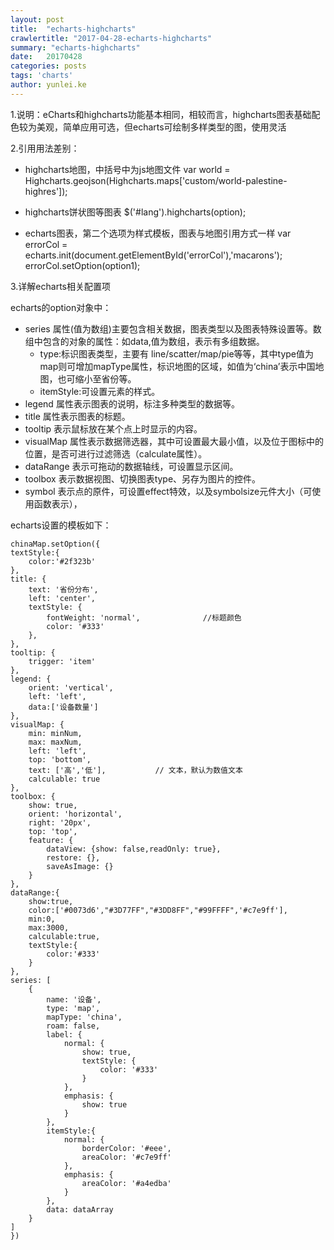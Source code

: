 ```yaml
---
layout: post
title:  "echarts-highcharts"
crawlertitle: "2017-04-28-echarts-highcharts"
summary: "echarts-highcharts"
date:   20170428
categories: posts
tags: 'charts'
author: yunlei.ke
---
```

1.说明：eCharts和highcharts功能基本相同，相较而言，highcharts图表基础配色较为美观，简单应用可选，但echarts可绘制多样类型的图，使用灵活

2.引用用法差别：


- highcharts地图，中括号中为js地图文件
var world = Highcharts.geojson(Highcharts.maps['custom/world-palestine-highres']);

- highcharts饼状图等图表
$('#lang').highcharts(option);

- echarts图表，第二个选项为样式模板，图表与地图引用方式一样
var errorCol = echarts.init(document.getElementById('errorCol'),'macarons');
errorCol.setOption(option1);

3.详解echarts相关配置项

echarts的option对象中：
- series 属性(值为数组)主要包含相关数据，图表类型以及图表特殊设置等。数组中包含的对象的属性：如data,值为数组，表示有多组数据。
    - type:标识图表类型，主要有 line/scatter/map/pie等等，其中type值为map则可增加mapType属性，标识地图的区域，如值为‘china’表示中国地图，也可缩小至省份等。
    - itemStyle:可设置元素的样式。
- legend 属性表示图表的说明，标注多种类型的数据等。
- title 属性表示图表的标题。
- tooltip 表示鼠标放在某个点上时显示的内容。
- visualMap 属性表示数据筛选器，其中可设置最大最小值，以及位于图标中的位置，是否可进行过滤筛选（calculate属性）。
- dataRange 表示可拖动的数据轴线，可设置显示区间。
- toolbox 表示数据视图、切换图表type、另存为图片的控件。
- symbol 表示点的原件，可设置effect特效，以及symbolsize元件大小（可使用函数表示），

echarts设置的模板如下：
```
chinaMap.setOption({
textStyle:{
    color:'#2f323b'
},
title: {
    text: '省份分布',
    left: 'center',
    textStyle: {  
        fontWeight: 'normal',              //标题颜色  
        color: '#333'  
    },  
},
tooltip: {
    trigger: 'item'
},
legend: {
    orient: 'vertical',
    left: 'left',
    data:['设备数量']
},
visualMap: {
    min: minNum,
    max: maxNum,
    left: 'left',
    top: 'bottom',
    text: ['高','低'],           // 文本，默认为数值文本
    calculable: true
},
toolbox: {
    show: true,
    orient: 'horizontal',
    right: '20px',
    top: 'top',
    feature: {
        dataView: {show: false,readOnly: true},
        restore: {},
        saveAsImage: {}
    }
},
dataRange:{
    show:true,
    color:['#0073d6',"#3D77FF","#3DD8FF","#99FFFF",'#c7e9ff'],
    min:0,
    max:3000,
    calculable:true,
    textStyle:{
        color:'#333'
    }
},
series: [
    {
        name: '设备',
        type: 'map',
        mapType: 'china',
        roam: false,
        label: {
            normal: {
                show: true,
                textStyle: {
                    color: '#333'
                }
            },
            emphasis: {
                show: true
            }
        },
        itemStyle:{
            normal: {
                borderColor: '#eee',
                areaColor: '#c7e9ff'
            },
            emphasis: {
                areaColor: '#a4edba'
            }
        },
        data: dataArray
    }
]
})
```
            
    
    
